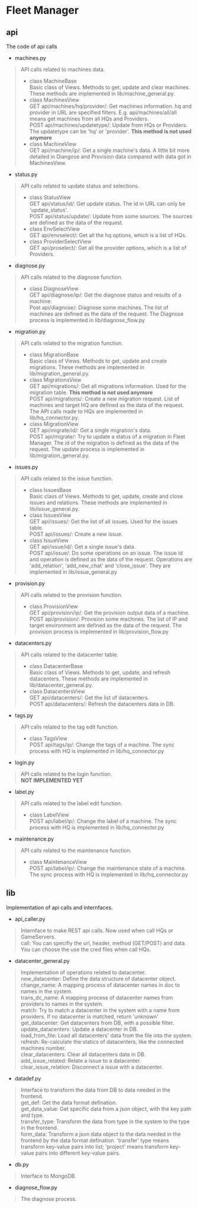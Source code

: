 # Fleet Manager

## api
The code of api calls

* machines.py
> API calls related to machines data.  
> * class MachineBase  
> Basic class of Views. Methods to get, update and clear machines. These methods are implemented in lib/machine_general.py.
> * class MachinesView  
> GET api/machines/hq/provider/: Get machines information. hq and provider in URL are specified filters. E.g. api/machines/all/all means get machines from all HQs and Providers.  
> POST api/machines/updatetype/: Update from HQs or Providers. The updatetype can be 'hq' or 'provider'. **This method is not used anymore**
> * class MachineView  
> GET api/machine/ip/: Get a single machine's data. A little bit more detailed in Diangose and Provision data compared with data got in MachinesView.

* status.py
> API calls related to update status and selections.
> * class StatusView  
> GET api/status/id/: Get update status. The id in URL can only be 'update_status'.  
> POST api/status/update/: Update from some sources. The sources are defined as the data of the request.
> * class EnvSelectView  
> GET api/envselect/: Get all the hq options, which is a list of HQs.
> * class ProviderSelectView  
> GET api/proselect/: Get all the provider options, which is a list of Providers.

* diagnose.py
> API calls related to the diagnose function.
> * class DiagnoseView  
> GET api/diagnose/ip/: Get the diagnose status and results of a machine.  
> Post api/diagnose/: Diagnose some machines. The list of machines are defined as the data of the request. The Diagnose process is implemented in lib/diagnose_flow.py

* migration.py
> API calls related to the migration function.
> * class MigrationBase  
> Basic class of Views. Methods to get, update and create migrations. These methods are implemented in lib/migration_general.py.
> * class MigrationsView  
> GET api/migrations/: Get all migrations information. Used for the migration table. **This method is not used anymore**  
> POST api/migrations/: Create a new migration request. List of machines and target HQ are defined as the data of the request. The API calls made to HQs are implemented in lib/hq_connector.py.
> * class MigrationView  
> GET api/migrate/id/: Get a single migration's data.  
> POST api/migrate/: Try to update a status of a migration in Fleet Manager. The id of the migration is defined as the data of the request. The update process is implemented in lib/migration_general.py.

* issues.py
> API calls related to the issue function.
> * class IssuesBase  
> Basic class of Views. Methods to get, update, create and close issues and relations. These methods are implemented in lib/issue_general.py.
> * class IssuesView  
> GET api/issues/: Get the list of all issues. Used for the issues table.  
> POST api/issues/: Create a new issue. 
> * class IssueView  
> GET api/issue/id/: Get a single issue's data.  
> POST api/issue/: Do some operations on an issue. The issue id and operation is defined as the data of the request. Operations are 'add_relation', 'add_new_chat' and 'close_issue'. They are implemented in lib/issue_general.py

* provision.py
> API calls related to the provision function.
> * class ProvisionView  
> GET api/provision/ip/: Get the provision output data of a machine.  
> POST api/provision/: Provision some machines. The list of IP and target environment are defined as the data of the request. The provision process is implemented in lib/provision_flow.py   

* datacenters.py
> API calls related to the datacenter table.
> * class DatacenterBase  
> Basic class of Views. Methods to get, update, and refresh datacenters. These methods are implemented in lib/datacenter_general.py.
> * class DatacentersView  
> GET api/datacenters/: Get the list of datacenters.  
> POST api/datacenters/: Refresh the datacenters data in DB.  

* tags.py
> API calls related to the tag edit function.
> * class TagsView  
> POST api/tags/ip/: Change the tags of a machine. The sync process with HQ is implemented in lib/hq_connector.py     

* login.py
> API calls related to the login function.  
> **NOT IMPLEMENTED YET**

* label.py
> API calls related to the label edit function.
> * class LabelView  
> POST api/label/ip/: Change the label of a machine. The sync process with HQ is implemented in lib/hq_connector.py     

* maintenance.py
> API calls related to the maintenance function.
> * class MaintenanceView  
> POST api/label/ip/: Change the maintenance state of a machine. The sync process with HQ is implemented in lib/hq_connector.py     

## lib
Implementation of api calls and internfaces.

* api_caller.py
> Internface to make REST api calls. Now used when call HQs or GameServers.  
> call: You can specifiy the url, header, method (GET/POST) and data. You can choose the use the cred files when call HQs.  

* datacenter_general.py
> Implementation of operations related to datacenter.  
> new_datacenter: Define the data structure of datacenter object.  
> change_name: A mapping process of datacenter names in doc to names in the system.  
> trans_dc_name: A mapping process of datacenter names from providers to names in the system.  
> match: Try to match a datacenter in the system with a name from providers. If no datacenter is matched, return 'unknown'  
> get_datacenter: Get datacenters from DB, with a possible filter.  
> update_datacenters: Update a datacenter in DB.  
> load_from_file: Load all datacenters' data from the file into the system.  
> refresh: Re-calculate the statics of datacenters, like the connected machines number.  
> clear_datacenters: Clear all datacenters data in DB.  
> add_issue_related: Relate a issue to a datacenter.  
> clear_issue_relation: Disconnect a issue with a datacenter.  

* datadef.py
> Interface to transform the data from DB to data needed in the frontend.  
> get_def: Get the data format defination.  
> get_data_value: Get specific data from a json object, with the key path and type.  
> transfer_type: Transform the data from type in the system to the type in the frontend.  
> form_data: Transform a json data object to the data needed in the frontend by the data format defination. 'transfer' type means transform key-value pairs into list; 'project' means transform key-value pairs into different key-value pairs.  

* db.py
> Interface to MongoDB.  

* diagnose_flow.py
> The diagnose process.
>
